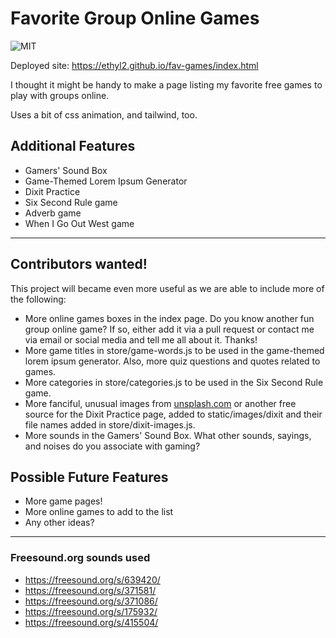 # Favorite Group Online Games

![MIT](https://img.shields.io/packagist/l/doctrine/orm.svg)

Deployed site: https://ethyl2.github.io/fav-games/index.html

I thought it might be handy to make a page listing my favorite free games to play with groups online.

Uses a bit of css animation, and tailwind, too.

## Additional Features

- Gamers' Sound Box
- Game-Themed Lorem Ipsum Generator
- Dixit Practice
- Six Second Rule game
- Adverb game
- When I Go Out West game

---

## Contributors wanted!

This project will became even more useful as we are able to include more of the following:

- More online games boxes in the index page. Do you know another fun group online game? If so, either add it via a pull request or contact me via email or social media and tell me all about it. Thanks!
- More game titles in store/game-words.js to be used in the game-themed lorem ipsum generator. Also, more quiz questions and quotes related to games.
- More categories in store/categories.js to be used in the Six Second Rule game.
- More fanciful, unusual images from [unsplash.com](https://unsplash.com/) or another free source for the Dixit Practice page, added to static/images/dixit and their file names added in store/dixit-images.js.
- More sounds in the Gamers' Sound Box. What other sounds, sayings, and noises do you associate with gaming?

## Possible Future Features

- More game pages!
- More online games to add to the list
- Any other ideas?

---

### Freesound.org sounds used

- https://freesound.org/s/639420/
- https://freesound.org/s/371581/
- https://freesound.org/s/371086/
- https://freesound.org/s/175932/
- https://freesound.org/s/415504/
